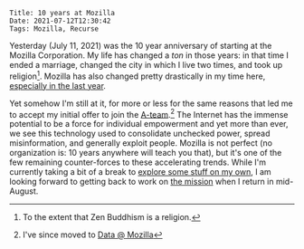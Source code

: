    Title: 10 years at Mozilla
    Date: 2021-07-12T12:30:42
    Tags: Mozilla, Recurse

Yesterday (July 11, 2021) was the 10 year anniversary of starting at the Mozilla Corporation. My life has changed a _ton_ in those years: in that time I ended a marriage, changed the city in which I live two times, and took up religion[^1]. Mozilla has also changed pretty drastically in my time here, [especially in the last year](https://blog.mozilla.org/blog/2020/08/11/changing-world-changing-mozilla/).

Yet somehow I'm still at it, for more or less for the same reasons that led me to accept my initial offer to join the [A-team].[^2] The Internet has the immense potential to be a force for individual empowerment and yet more than ever, we see this technology used to consolidate unchecked power, spread misinformation, and generally exploit people. Mozilla is not perfect (no organization is: 10 years anywhere will teach you that), but it's one of the few remaining counter-forces to these accelerating trends. While I'm currently taking a bit of a break to [explore some stuff on my own](https://wrla.ch/blog/2021/06/mini-sabbatical-and-introducing-irydium/), I am looking forward to getting back to work on [the mission](https://www.mozilla.org/en-CA/about/manifesto/) when I return in mid-August.

[^1]: To the extent that Zen Buddhism is a religion.
[^2]: I've since moved to [Data @ Mozilla](https://wiki.mozilla.org/Data)

[a-team]: https://wiki.mozilla.org/EngineeringProductivity
